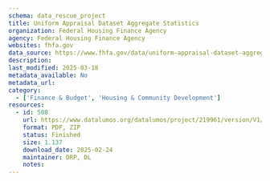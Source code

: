 ```yaml
---
schema: data_rescue_project 
title: Uniform Appraisal Dataset Aggregate Statistics
organization: Federal Housing Finance Agency
agency: Federal Housing Finance Agency
websites: fhfa.gov
data_source: https://www.fhfa.gov/data/uniform-appraisal-dataset-aggregate-statistics
description: 
last_modified: 2025-03-18
metadata_available: No
metadata_url: 
category:
  - ['Finance & Budget', 'Housing & Community Development'] 
resources:
  - id: 508
    url: https://www.datalumos.org/datalumos/project/219961/version/V1/view
    format: PDF, ZIP
    status: Finished
    size: 1.137
    download_date: 2025-02-24
    maintainer: DRP, DL
    notes: 
---
```

